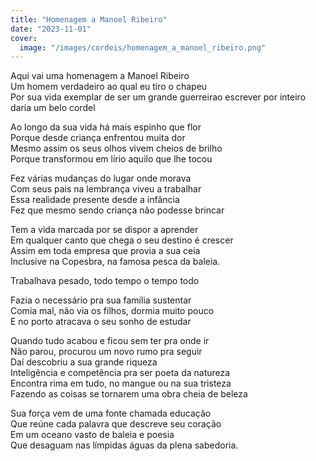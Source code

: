 ```yaml
---
title: "Homenagem a Manoel Ribeiro"
date: "2023-11-01"
cover:
  image: "/images/cordeis/homenagem_a_manoel_ribeiro.png"
---
```


Aqui vai uma homenagem a Manoel Ribeiro  
Um homem verdadeiro ao qual eu tiro o chapeu  
Por sua vida exemplar de ser um grande guerreirao escrever por inteiro daria um belo cordel  

Ao longo da sua vida há mais espinho que flor  
Porque desde criança enfrentou muita dor  
Mesmo assim os seus olhos vivem cheios de brilho  
Porque transformou em lírio aquilo que lhe tocou  

Fez várias mudanças do lugar onde morava  
Com seus pais na lembrança viveu a trabalhar  
Essa realidade presente desde a infância  
Fez que mesmo sendo criança não podesse brincar  

Tem a vida marcada por se dispor a aprender  
Em qualquer canto que chega o seu destino é crescer  
Assim em toda empresa que provia a sua ceia  
Inclusive na Copesbra, na famosa pesca da baleia.  

Trabalhava pesado, todo tempo o tempo todo  

Fazia o necessário pra sua família sustentar  
Comia mal, não via os filhos, dormia muito pouco  
E no  porto atracava o seu sonho de estudar  

Quando tudo acabou e ficou sem ter pra onde ir  
Não parou, procurou um novo rumo pra seguir  
Daí descobriu a sua grande riqueza  
Inteligência e competência pra ser poeta da natureza  
Encontra rima em tudo, no mangue ou na sua tristeza  
Fazendo as coisas se tornarem uma obra cheia de beleza  

Sua força vem de uma fonte chamada educação  
Que reúne cada palavra que descreve seu coração  
Em um oceano  vasto de baleia e poesia  
Que desaguam nas límpidas águas da plena sabedoria.  
